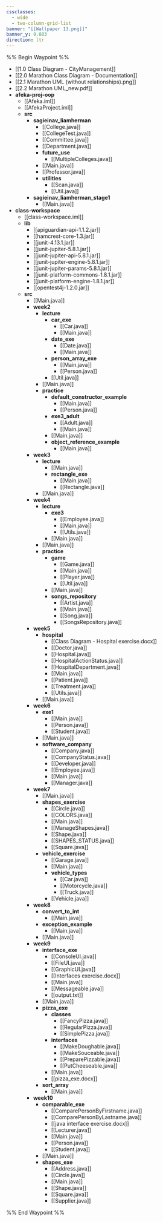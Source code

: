 ```yaml
---
cssclasses:
  - wide
  - two-column-grid-list
banner: "[[Wallpaper 13.png]]"
banner_y: 0.883
direction: ltr
---
```

%% Begin Waypoint %%
- [[1.0 Class Diagram - CityManagement]]
- [[2.0 Marathon Class Diagram - Documentation]]
- [[2.1 Marathon UML (without relationships).png]]
- [[2.2 Marathon UML_new.pdf]]
- **afeka-proj-oop**
	- [[Afeka.iml]]
	- [[AfekaProject.iml]]
	- **src**
		- **sagieinav_liamherman**
			- [[College.java]]
			- [[CollegeTest.java]]
			- [[Committee.java]]
			- [[Department.java]]
			- **future_use**
				- [[MultipleColleges.java]]
			- [[Main.java]]
			- [[Professor.java]]
			- **utilities**
				- [[Scan.java]]
				- [[Util.java]]
		- **sagieinav_liamherman_stage1**
			- [[Main.java]]
- **class-workspace**
	- [[class-workspace.iml]]
	- **lib**
		- [[apiguardian-api-1.1.2.jar]]
		- [[hamcrest-core-1.3.jar]]
		- [[junit-4.13.1.jar]]
		- [[junit-jupiter-5.8.1.jar]]
		- [[junit-jupiter-api-5.8.1.jar]]
		- [[junit-jupiter-engine-5.8.1.jar]]
		- [[junit-jupiter-params-5.8.1.jar]]
		- [[junit-platform-commons-1.8.1.jar]]
		- [[junit-platform-engine-1.8.1.jar]]
		- [[opentest4j-1.2.0.jar]]
	- **src**
		- [[Main.java]]
		- **week2**
			- **lecture**
				- **car_exe**
					- [[Car.java]]
					- [[Main.java]]
				- **date_exe**
					- [[Date.java]]
					- [[Main.java]]
				- **person_array_exe**
					- [[Main.java]]
					- [[Person.java]]
				- [[Util.java]]
			- [[Main.java]]
			- **practice**
				- **default_constructor_example**
					- [[Main.java]]
					- [[Person.java]]
				- **exe3_adult**
					- [[Adult.java]]
					- [[Main.java]]
				- [[Main.java]]
				- **object_reference_example**
					- [[Main.java]]
		- **week3**
			- **lecture**
				- [[Main.java]]
				- **rectangle_exe**
					- [[Main.java]]
					- [[Rectangle.java]]
			- [[Main.java]]
		- **week4**
			- **lecture**
				- **exe3**
					- [[Employee.java]]
					- [[Main.java]]
					- [[Utils.java]]
				- [[Main.java]]
			- [[Main.java]]
			- **practice**
				- **game**
					- [[Game.java]]
					- [[Main.java]]
					- [[Player.java]]
					- [[Util.java]]
				- [[Main.java]]
				- **songs_repository**
					- [[Artist.java]]
					- [[Main.java]]
					- [[Song.java]]
					- [[SongsRepository.java]]
		- **week5**
			- **hospital**
				- [[Class Diagram - Hospital exercise.docx]]
				- [[Doctor.java]]
				- [[Hospital.java]]
				- [[HospitalActionStatus.java]]
				- [[HospitalDepartment.java]]
				- [[Main.java]]
				- [[Patient.java]]
				- [[Treatment.java]]
				- [[Utils.java]]
			- [[Main.java]]
		- **week6**
			- **exe1**
				- [[Main.java]]
				- [[Person.java]]
				- [[Student.java]]
			- [[Main.java]]
			- **software_company**
				- [[Company.java]]
				- [[CompanyStatus.java]]
				- [[Developer.java]]
				- [[Employee.java]]
				- [[Main.java]]
				- [[Manager.java]]
		- **week7**
			- [[Main.java]]
			- **shapes_exercise**
				- [[Circle.java]]
				- [[COLORS.java]]
				- [[Main.java]]
				- [[ManageShapes.java]]
				- [[Shape.java]]
				- [[SHAPES_STATUS.java]]
				- [[Square.java]]
			- **vehicle_exercise**
				- [[Garage.java]]
				- [[Main.java]]
				- **vehicle_types**
					- [[Car.java]]
					- [[Motorcycle.java]]
					- [[Truck.java]]
				- [[Vehicle.java]]
		- **week8**
			- **convert_to_int**
				- [[Main.java]]
			- **exception_example**
				- [[Main.java]]
			- [[Main.java]]
		- **week9**
			- **interface_exe**
				- [[ConsoleUI.java]]
				- [[FileUI.java]]
				- [[GraphicUI.java]]
				- [[Interfaces exercise.docx]]
				- [[Main.java]]
				- [[Messageable.java]]
				- [[output.txt]]
			- [[Main.java]]
			- **pizza_exe**
				- **classes**
					- [[FancyPizza.java]]
					- [[RegularPizza.java]]
					- [[SimplePizza.java]]
				- **interfaces**
					- [[MakeDoughable.java]]
					- [[MakeSouceable.java]]
					- [[PreparePizzable.java]]
					- [[PutCheeseable.java]]
				- [[Main.java]]
				- [[pizza_exe.docx]]
			- **sort_array**
				- [[Main.java]]
		- **week10**
			- **comparable_exe**
				- [[ComparePersonByFirstname.java]]
				- [[ComparePersonByLastname.java]]
				- [[java interface exercise.docx]]
				- [[Lecturer.java]]
				- [[Main.java]]
				- [[Person.java]]
				- [[Student.java]]
			- [[Main.java]]
			- **shapes_exe**
				- [[Address.java]]
				- [[Circle.java]]
				- [[Main.java]]
				- [[Shape.java]]
				- [[Square.java]]
				- [[Supplier.java]]

%% End Waypoint %%